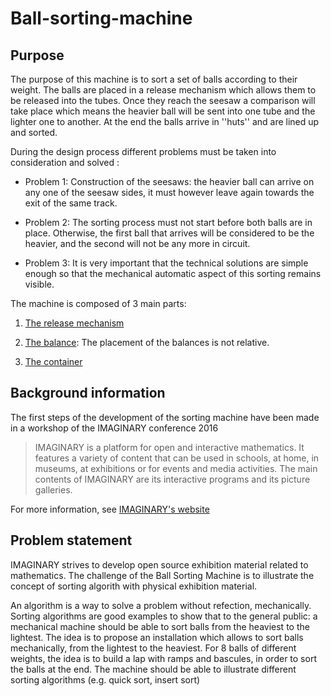 # Ball-sorting-machine

## Purpose

The purpose of this machine is to sort a set of balls according to their weight. The balls are placed in a release mechanism  which allows them to be released into the tubes. Once they reach the seesaw a comparison will take place which means the heavier ball will be sent into one tube and the lighter one to another. At the end the balls arrive in ''huts'' and are lined up and sorted.

During the design process different problems  must be taken into consideration and solved :


- Problem 1: Construction of the seesaws: the heavier ball can arrive on any one of the seesaw sides, it must however leave again towards the exit of the same track. 

- Problem 2: The sorting process must not start before both balls are in place. Otherwise, the first ball that arrives will be considered to be the heavier, and the second will not be any more in circuit. 

- Problem 3: It is very important that the technical solutions are  simple enough so that the mechanical automatic aspect of this sorting remains visible. 

The machine is composed of 3 main parts: 

1. [The release mechanism](https://github.com/saharbha/Ball-sorting-machine/wiki/1.Release-mechanism)

2. [The balance](https://github.com/saharbha/Ball-sorting-machine/wiki/2.The-balance): The placement of the balances is not relative. 

3. [The container](https://github.com/saharbha/Ball-sorting-machine/wiki/3.-The-container)

## Background information

The first steps of the development of the sorting machine have been made in a workshop of the IMAGINARY conference 2016
> IMAGINARY is a platform for open and interactive mathematics. It features a variety of content that can be used in schools, at home, in museums, at exhibitions or for events and media activities. The main contents of IMAGINARY are its interactive programs and its picture galleries.

For more information, see [IMAGINARY's website](https://imaginary.org/)

## Problem statement
IMAGINARY strives to develop open source exhibition material related to mathematics. The challenge of the Ball Sorting Machine is to illustrate the concept of sorting algorith with physical exhibition material.

An algorithm is a way to solve a problem without refection, mechanically. Sorting algorithms are good examples to show that to the general public: a mechanical machine should be able to sort balls from the heaviest to the lightest. The idea is to propose an installation which allows to sort balls mechanically, from the lightest to the heaviest. For 8 balls of different weights, the idea is to build a lap with ramps and bascules, in order to sort the balls at the end. The machine should be able to illustrate different sorting algorithms (e.g. quick sort, insert sort)
